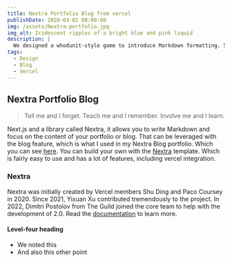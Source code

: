 ```yaml
---
title: Nextra Portfolio Blog from vercel 
publishDate: 2020-03-02 00:00:00
img: /assets/Nextra-portfolio.jpg
img_alt: Iridescent ripples of a bright blue and pink liquid
description: |
  We designed a whodunit-style game to introduce Markdown formatting. Suspense — suspicion — syntax!
tags:
  - Design
  - Blog
  - Vercel
---
```


## Nextra Portfolio Blog

> Tell me and I forget. Teach me and I remember. Involve me and I learn.

Next.js and a library called Nextra,
it allows you to write Markdown and focus on the content of your portfolio or blog.
That can be leveraged with the blog feature, which is what I used in my Nextra Blog portfolio.
Which you can see [here](https://nextra-portfolio-blog.vercel.app/).
You can build your own with the [Nextra](https://nextra.vercel.app/) template.
Which is fairly easy to use and has a lot of features, including vercel integration.

### Nextra

Nextra was initially created by Vercel members Shu Ding and Paco Coursey in 2020. Since 2021,
Yixuan Xu contributed tremendously to the project.
In 2022, Dimitri Postolov from The Guild joined the core team to help with the development of 2.0.
Read the [documentation](https://nextra.vercel.app/) to learn more.

#### Level-four heading

- We noted this
- And also this other point

